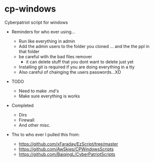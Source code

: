 # cp-windows

Cyberpatriot script for windows


- Reminders for who ever using...
  - Run like everything in admin
  - Add the admin users to the folder you cloned ... and the the ppl in that folder
  - be careful with the bad files remover
      - it can delete stuff that you dont want to delete just yet
  - Installing git is required if you are doing everything in a tty
  - Also careful of chainging the users passwords...XD







- TODO
    - Need to make .md's
    - Make sure everything is works
 
- Completed
    - Dirs
    - Firewall
    - And other misc.








 - Thx to who ever I pulled this from: 
   - https://github.com/xFaraday/EzScript/tree/master
   - https://github.com/AwSkies/CPWindowsScripts
   - https://github.com/BaiqingL/CyberPatriotScripts
